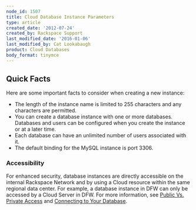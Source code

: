 ```yaml
---
node_id: 1507
title: Cloud Database Instance Parameters
type: article
created_date: '2012-07-24'
created_by: Rackspace Support
last_modified_date: '2016-01-06'
last_modified_by: Cat Lookabaugh
product: Cloud Databases
body_format: tinymce
---
```


Quick Facts
-----------

Here are some important facts to consider when creating a new instance:

-   The length of the instance name is limited to 255 characters and any
    characters are permitted.
-   You can create a database instance with one or more databases.
    Databases and users can be configured when you create the instance
    or at a later time.
-   Each database can have an unlimited number of users associated
    with it.
-   The default binding for the MySQL instance is port 3306.

### Accessibility

For enhanced security, database instances are directly accessible on the
internal Rackspace Network and by using a Cloud resource within the same
regional data center. For example, a database instance in DFW can only
be accessed by a Cloud Server in DFW. For more information, see [Public
Vs. Private
Access](/howto/public-and-private-access-for-cloud-databases)
and [Connecting to Your
Database](/howto/connect-to-a-cloud-databases-instance).

